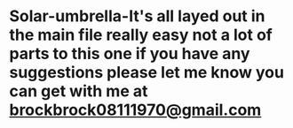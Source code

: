 # Solar-umbrella-It's all layed out in the main file really easy not a lot of parts to this one if you have any suggestions please let me know you can get with me at brockbrock08111970@gmail.com
